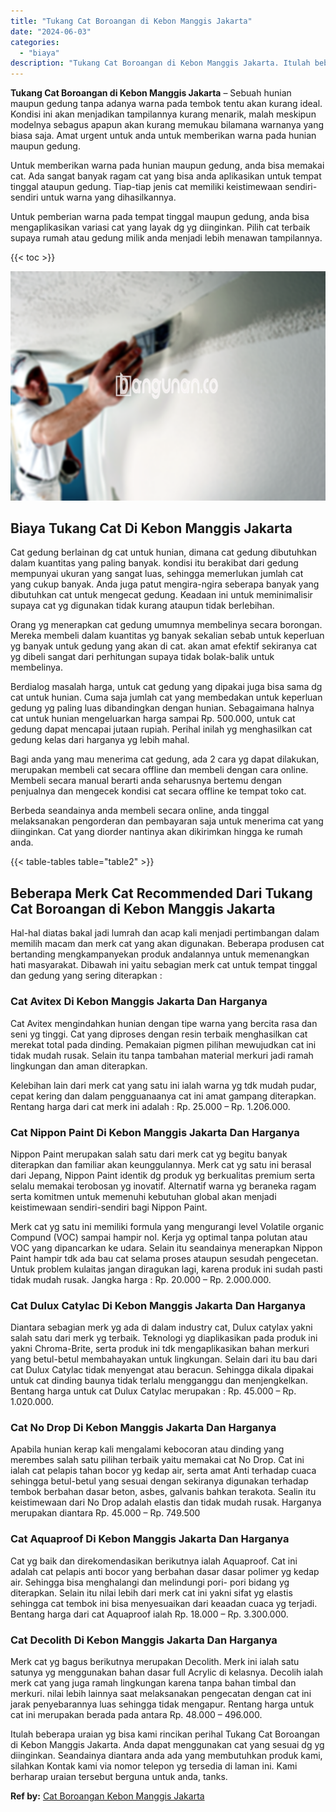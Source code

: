 ```yaml
---
title: "Tukang Cat Boroangan di Kebon Manggis Jakarta"
date: "2024-06-03"
categories: 
  - "biaya"
description: "Tukang Cat Boroangan di Kebon Manggis Jakarta. Itulah beberapa uraian yg bisa kami rincikan perihal Tukang Cat Boroangan di Kebon Manggis Jakarta. Anda dapat..."
---
```


**Tukang Cat Boroangan di Kebon Manggis Jakarta** – Sebuah hunian maupun gedung tanpa adanya warna pada tembok tentu akan kurang ideal. Kondisi ini akan menjadikan tampilannya kurang menarik, malah meskipun modelnya sebagus apapun akan kurang memukau bilamana warnanya yang biasa saja. Amat urgent untuk anda untuk memberikan warna pada hunian maupun gedung.

Untuk memberikan warna pada hunian maupun gedung, anda bisa memakai cat. Ada sangat banyak ragam cat yang bisa anda aplikasikan untuk tempat tinggal ataupun gedung. Tiap-tiap jenis cat memiliki keistimewaan sendiri-sendiri untuk warna yang dihasilkannya.

Untuk pemberian warna pada tempat tinggal maupun gedung, anda bisa mengaplikasikan variasi cat yang layak dg yg diinginkan. Pilih cat terbaik supaya rumah atau gedung milik anda menjadi lebih menawan tampilannya.

{{< toc >}}

![Tukang Cat Boroangan di Kebon Manggis Jakarta](/images/jasa-cat-murah06.png)

## Biaya Tukang Cat Di Kebon Manggis Jakarta

Cat gedung berlainan dg cat untuk hunian, dimana cat gedung dibutuhkan dalam kuantitas yang paling banyak. kondisi itu berakibat dari gedung mempunyai ukuran yang sangat luas, sehingga memerlukan jumlah cat yang cukup banyak. Anda juga patut mengira-ngira seberapa banyak yang dibutuhkan cat untuk mengecat gedung. Keadaan ini untuk meminimalisir supaya cat yg digunakan tidak kurang ataupun tidak berlebihan.

Orang yg menerapkan cat gedung umumnya membelinya secara borongan. Mereka membeli dalam kuantitas yg banyak sekalian sebab untuk keperluan yg banyak untuk gedung yang akan di cat. akan amat efektif sekiranya cat yg dibeli sangat dari perhitungan supaya tidak bolak-balik untuk membelinya.

Berdialog masalah harga, untuk cat gedung yang dipakai juga bisa sama dg cat untuk hunian. Cuma saja jumlah cat yang membedakan untuk keperluan gedung yg paling luas dibandingkan dengan hunian. Sebagaimana halnya cat untuk hunian mengeluarkan harga sampai Rp. 500.000, untuk cat gedung dapat mencapai jutaan rupiah. Perihal inilah yg menghasilkan cat gedung kelas dari harganya yg lebih mahal.

Bagi anda yang mau menerima cat gedung, ada 2 cara yg dapat dilakukan, merupakan membeli cat secara offline dan membeli dengan cara online. Membeli secara manual berarti anda seharusnya bertemu dengan penjualnya dan mengecek kondisi cat secara offline ke tempat toko cat.

Berbeda seandainya anda membeli secara online, anda tinggal melaksanakan pengorderan dan pembayaran saja untuk menerima cat yang diinginkan. Cat yang diorder nantinya akan dikirimkan hingga ke rumah anda.

{{< table-tables table="table2" >}}

## Beberapa Merk Cat Recommended Dari Tukang Cat Boroangan di Kebon Manggis Jakarta

Hal-hal diatas bakal jadi lumrah dan acap kali menjadi pertimbangan dalam memilih macam dan merk cat yang akan digunakan. Beberapa produsen cat bertanding mengkampanyekan produk andalannya untuk memenangkan hati masyarakat. Dibawah ini yaitu sebagian merk cat untuk tempat tinggal dan gedung yang sering diterapkan :

### Cat Avitex Di Kebon Manggis Jakarta Dan Harganya

Cat Avitex mengindahkan hunian dengan tipe warna yang bercita rasa dan seni yg tinggi. Cat yang diproses dengan resin terbaik menghasilkan cat merekat total pada dinding. Pemakaian pigmen pilihan mewujudkan cat ini tidak mudah rusak. Selain itu tanpa tambahan material merkuri jadi ramah lingkungan dan aman diterapkan.

Kelebihan lain dari merk cat yang satu ini ialah warna yg tdk mudah pudar, cepat kering dan dalam pengguanaanya cat ini amat gampang diterapkan. Rentang harga dari cat merk ini adalah : Rp. 25.000 – Rp. 1.206.000.

### Cat Nippon Paint Di Kebon Manggis Jakarta Dan Harganya

Nippon Paint merupakan salah satu dari merk cat yg begitu banyak diterapkan dan familiar akan keunggulannya. Merk cat yg satu ini berasal dari Jepang, Nippon Paint identik dg produk yg berkualitas premium serta selalu memakai terobosan yg inovatif. Alternatif warna yg beraneka ragam serta komitmen untuk memenuhi kebutuhan global akan menjadi keistimewaan sendiri-sendiri bagi Nippon Paint.

Merk cat yg satu ini memiliki formula yang mengurangi level Volatile organic Compund (VOC) sampai hampir nol. Kerja yg optimal tanpa polutan atau VOC yang dipancarkan ke udara. Selain itu seandainya menerapkan Nippon Paint hampir tdk ada bau cat selama proses ataupun sesudah pengecetan. Untuk problem kulaitas jangan diragukan lagi, karena produk ini sudah pasti tidak mudah rusak. Jangka harga : Rp. 20.000 – Rp. 2.000.000.

### Cat Dulux Catylac Di Kebon Manggis Jakarta Dan Harganya

Diantara sebagian merk yg ada di dalam industry cat, Dulux catylax yakni salah satu dari merk yg terbaik. Teknologi yg diaplikasikan pada produk ini yakni Chroma-Brite, serta produk ini tdk mengaplikasikan bahan merkuri yang betul-betul membahayakan untuk lingkungan. Selain dari itu bau dari cat Dulux Catylac tidak menyengat atau beracun. Sehingga dikala dipakai untuk cat dinding baunya tidak terlalu mengganggu dan menjengkelkan. Bentang harga untuk cat Dulux Catylac merupakan : Rp. 45.000 – Rp. 1.020.000.

### Cat No Drop Di Kebon Manggis Jakarta Dan Harganya

Apabila hunian kerap kali mengalami kebocoran atau dinding yang merembes salah satu pilihan terbaik yaitu memakai cat No Drop. Cat ini ialah cat pelapis tahan bocor yg kedap air, serta amat Anti terhadap cuaca sehingga betul-betul yang sesuai dengan sekiranya digunakan terhadap tembok berbahan dasar beton, asbes, galvanis bahkan terakota. Sealin itu keistimewaan dari No Drop adalah elastis dan tidak mudah rusak. Harganya merupakan diantara Rp. 45.000 – Rp. 749.500

### Cat Aquaproof Di Kebon Manggis Jakarta Dan Harganya

Cat yg baik dan direkomendasikan berikutnya ialah Aquaproof. Cat ini adalah cat pelapis anti bocor yang berbahan dasar dasar polimer yg kedap air. Sehingga bisa menghalangi dan melindungi pori- pori bidang yg diterapkan. Selain itu nilai lebih dari merk cat ini yakni sifat yg elastis sehingga cat tembok ini bisa menyesuaikan dari keaadan cuaca yg terjadi. Bentang harga dari cat Aquaproof ialah Rp. 18.000 – Rp. 3.300.000.

### Cat Decolith Di Kebon Manggis Jakarta Dan Harganya

Merk cat yg bagus berikutnya merupakan Decolith. Merk ini ialah satu satunya yg menggunakan bahan dasar full Acrylic di kelasnya. Decolih ialah merk cat yang juga ramah lingkungan karena tanpa bahan timbal dan merkuri. nilai lebih lainnya saat melaksanakan pengecatan dengan cat ini jarak penyebarannya luas sehingga tidak mengapur. Rentang harga untuk cat ini merupakan berada pada antara Rp. 48.000 – 496.000.

Itulah beberapa uraian yg bisa kami rincikan perihal Tukang Cat Boroangan di Kebon Manggis Jakarta. Anda dapat menggunakan cat yang sesuai dg yg diinginkan. Seandainya diantara anda ada yang membutuhkan produk kami, silahkan Kontak kami via nomor telepon yg tersedia di laman ini. Kami berharap uraian tersebut berguna untuk anda, tanks.

**Ref by:** [Cat Boroangan Kebon Manggis Jakarta](https://id.wikipedia.org/wiki/Cat)
